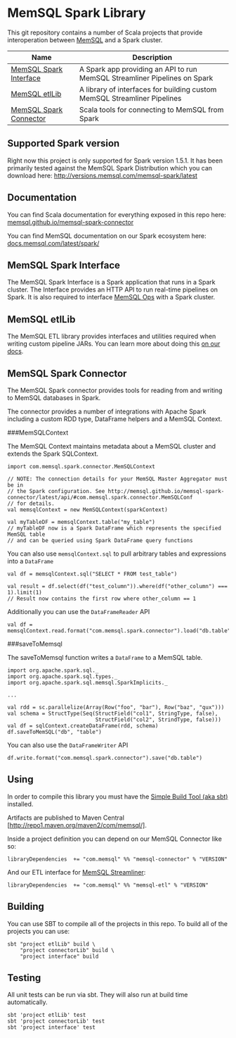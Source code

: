 MemSQL Spark Library
====================

This git repository contains a number of Scala projects that provide interoperation between [MemSQL](http://www.memsql.com) and a Spark cluster.

| Name | Description |
| ---- | ----------- |
| [MemSQL Spark Interface](#memsql-spark-interface) | A Spark app providing an API to run MemSQL Streamliner Pipelines on Spark |
| [MemSQL etlLib](#memsql-etllib) | A library of interfaces for building custom MemSQL Streamliner Pipelines |
| [MemSQL Spark Connector](#memsql-spark-connector) | Scala tools for connecting to MemSQL from Spark |

Supported Spark version
-----------------------

Right now this project is only supported for Spark version 1.5.1.  It has been
primarily tested against the MemSQL Spark Distribution which you can download
here: http://versions.memsql.com/memsql-spark/latest

Documentation
-------------

You can find Scala documentation for everything exposed in this repo here: [memsql.github.io/memsql-spark-connector](http://memsql.github.io/memsql-spark-connector)

You can find MemSQL documentation on our Spark ecosystem here: [docs.memsql.com/latest/spark/](http://docs.memsql.com/latest/spark/)

MemSQL Spark Interface
----------------------

The MemSQL Spark Interface is a Spark application that runs in a Spark cluster. The Interface provides an HTTP API to run real-time pipelines on Spark.  It is also required to interface [MemSQL Ops](http://docs.memsql.com/latest/ops/) with a Spark cluster.

MemSQL etlLib
-------------

The MemSQL ETL library provides interfaces and utilities required when writing custom pipeline JARs.  You can learn more about doing this [on our docs](http://docs_staging.memsql.com/latest/spark/memsql-spark-interface/).

MemSQL Spark Connector
----------------------

The MemSQL Spark connector provides tools for reading from and writing to
MemSQL databases in Spark.

The connector provides a number of integrations with Apache Spark including a custom RDD type, DataFrame helpers and a MemSQL Context.

###MemSQLContext

The MemSQL Context maintains metadata about a MemSQL cluster and extends the Spark SQLContext.

```
import com.memsql.spark.connector.MemSQLContext

// NOTE: The connection details for your MemSQL Master Aggregator must be in
// the Spark configuration. See http://memsql.github.io/memsql-spark-connector/latest/api/#com.memsql.spark.connector.MemSQLConf
// for details.
val memsqlContext = new MemSQLContext(sparkContext)

val myTableDF = memsqlContext.table("my_table")
// myTableDF now is a Spark DataFrame which represents the specified MemSQL table
// and can be queried using Spark DataFrame query functions
```

You can also use `memsqlContext.sql` to pull arbitrary tables and expressions
into a `DataFrame`

```
val df = memsqlContext.sql("SELECT * FROM test_table")

val result = df.select(df("test_column")).where(df("other_column") === 1).limit(1)
// Result now contains the first row where other_column == 1
```

Additionally you can use the `DataFrameReader` API
```
val df = memsqlContext.read.format("com.memsql.spark.connector").load("db.table")
```

###saveToMemsql

The saveToMemsql function writes a `DataFrame` to a MemSQL table.

```
import org.apache.spark.sql._
import org.apache.spark.sql.types._
import org.apache.spark.sql.memsql.SparkImplicits._

...

val rdd = sc.parallelize(Array(Row("foo", "bar"), Row("baz", "qux")))
val schema = StructType(Seq(StructField("col1", StringType, false),
                            StructField("col2", StrindType, false)))
val df = sqlContext.createDataFrame(rdd, schema)
df.saveToMemSQL("db", "table")
```

You can also use the `DataFrameWriter` API
```
df.write.format("com.memsql.spark.connector").save("db.table")
```

Using
-----

In order to compile this library you must have the [Simple Build
Tool (aka sbt)](http://www.scala-sbt.org/) installed.

Artifacts are published to Maven Central [http://repo1.maven.org/maven2/com/memsql/].

Inside a project definition you can depend on our MemSQL Connector like so:

```
libraryDependencies  += "com.memsql" %% "memsql-connector" % "VERSION"
```

And our ETL interface for [MemSQL Streamliner](http://memsql.github.io/spark-streamliner):

```
libraryDependencies  += "com.memsql" %% "memsql-etl" % "VERSION"
```

Building
--------

You can use SBT to compile all of the projects in this repo.  To build all of the projects you can use:

```
sbt "project etlLib" build \
    "project connectorLib" build \
    "project interface" build
```

Testing
-------

All unit tests can be run via sbt.  They will also run at build time automatically.

```
sbt 'project etlLib' test
sbt 'project connectorLib' test
sbt 'project interface' test
```

